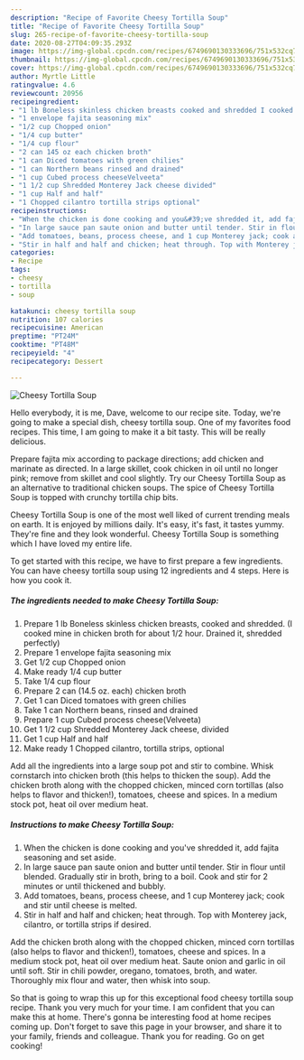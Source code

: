 ```yaml
---
description: "Recipe of Favorite Cheesy Tortilla Soup"
title: "Recipe of Favorite Cheesy Tortilla Soup"
slug: 265-recipe-of-favorite-cheesy-tortilla-soup
date: 2020-08-27T04:09:35.293Z
image: https://img-global.cpcdn.com/recipes/6749690130333696/751x532cq70/cheesy-tortilla-soup-recipe-main-photo.jpg
thumbnail: https://img-global.cpcdn.com/recipes/6749690130333696/751x532cq70/cheesy-tortilla-soup-recipe-main-photo.jpg
cover: https://img-global.cpcdn.com/recipes/6749690130333696/751x532cq70/cheesy-tortilla-soup-recipe-main-photo.jpg
author: Myrtle Little
ratingvalue: 4.6
reviewcount: 20956
recipeingredient:
- "1 lb Boneless skinless chicken breasts cooked and shredded I cooked mine in chicken broth for about 12 hour Drained it shredded perfectly"
- "1 envelope fajita seasoning mix"
- "1/2 cup Chopped onion"
- "1/4 cup butter"
- "1/4 cup flour"
- "2 can 145 oz each chicken broth"
- "1 can Diced tomatoes with green chilies"
- "1 can Northern beans rinsed and drained"
- "1 cup Cubed process cheeseVelveeta"
- "1 1/2 cup Shredded Monterey Jack cheese divided"
- "1 cup Half and half"
- "1 Chopped cilantro tortilla strips optional"
recipeinstructions:
- "When the chicken is done cooking and you&#39;ve shredded it, add fajita seasoning and set aside."
- "In large sauce pan saute onion and butter until tender. Stir in flour until blended. Gradually stir in broth, bring to a boil. Cook and stir for 2 minutes or until thickened and bubbly."
- "Add tomatoes, beans, process cheese, and 1 cup Monterey jack; cook and stir until cheese is melted."
- "Stir in half and half and chicken; heat through. Top with Monterey jack, cilantro, or tortilla strips if desired."
categories:
- Recipe
tags:
- cheesy
- tortilla
- soup

katakunci: cheesy tortilla soup 
nutrition: 107 calories
recipecuisine: American
preptime: "PT24M"
cooktime: "PT48M"
recipeyield: "4"
recipecategory: Dessert

---
```



![Cheesy Tortilla Soup](https://img-global.cpcdn.com/recipes/6749690130333696/751x532cq70/cheesy-tortilla-soup-recipe-main-photo.jpg)

Hello everybody, it is me, Dave, welcome to our recipe site. Today, we're going to make a special dish, cheesy tortilla soup. One of my favorites food recipes. This time, I am going to make it a bit tasty. This will be really delicious.

Prepare fajita mix according to package directions; add chicken and marinate as directed. In a large skillet, cook chicken in oil until no longer pink; remove from skillet and cool slightly. Try our Cheesy Tortilla Soup as an alternative to traditional chicken soups. The spice of Cheesy Tortilla Soup is topped with crunchy tortilla chip bits.

Cheesy Tortilla Soup is one of the most well liked of current trending meals on earth. It is enjoyed by millions daily. It's easy, it's fast, it tastes yummy. They're fine and they look wonderful. Cheesy Tortilla Soup is something which I have loved my entire life.


To get started with this recipe, we have to first prepare a few ingredients. You can have cheesy tortilla soup using 12 ingredients and 4 steps. Here is how you cook it.

<!--inarticleads1-->

##### The ingredients needed to make Cheesy Tortilla Soup:

1. Prepare 1 lb Boneless skinless chicken breasts, cooked and shredded. (I cooked mine in chicken broth for about 1/2 hour. Drained it, shredded perfectly)
1. Prepare 1 envelope fajita seasoning mix
1. Get 1/2 cup Chopped onion
1. Make ready 1/4 cup butter
1. Take 1/4 cup flour
1. Prepare 2 can (14.5 oz. each) chicken broth
1. Get 1 can Diced tomatoes with green chilies
1. Take 1 can Northern beans, rinsed and drained
1. Prepare 1 cup Cubed process cheese(Velveeta)
1. Get 1 1/2 cup Shredded Monterey Jack cheese, divided
1. Get 1 cup Half and half
1. Make ready 1 Chopped cilantro, tortilla strips, optional


Add all the ingredients into a large soup pot and stir to combine. Whisk cornstarch into chicken broth (this helps to thicken the soup). Add the chicken broth along with the chopped chicken, minced corn tortillas (also helps to flavor and thicken!), tomatoes, cheese and spices. In a medium stock pot, heat oil over medium heat. 

<!--inarticleads2-->

##### Instructions to make Cheesy Tortilla Soup:

1. When the chicken is done cooking and you&#39;ve shredded it, add fajita seasoning and set aside.
1. In large sauce pan saute onion and butter until tender. Stir in flour until blended. Gradually stir in broth, bring to a boil. Cook and stir for 2 minutes or until thickened and bubbly.
1. Add tomatoes, beans, process cheese, and 1 cup Monterey jack; cook and stir until cheese is melted.
1. Stir in half and half and chicken; heat through. Top with Monterey jack, cilantro, or tortilla strips if desired.


Add the chicken broth along with the chopped chicken, minced corn tortillas (also helps to flavor and thicken!), tomatoes, cheese and spices. In a medium stock pot, heat oil over medium heat. Saute onion and garlic in oil until soft. Stir in chili powder, oregano, tomatoes, broth, and water. Thoroughly mix flour and water, then whisk into soup. 

So that is going to wrap this up for this exceptional food cheesy tortilla soup recipe. Thank you very much for your time. I am confident that you can make this at home. There's gonna be interesting food at home recipes coming up. Don't forget to save this page in your browser, and share it to your family, friends and colleague. Thank you for reading. Go on get cooking!
